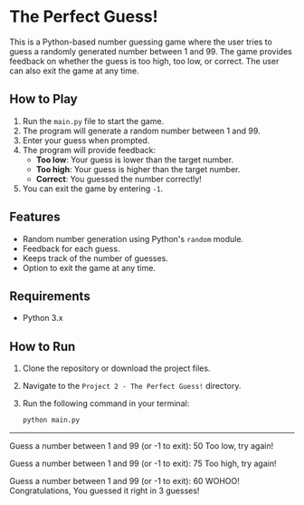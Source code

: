


# The Perfect Guess!

This is a Python-based number guessing game where the user tries to guess a randomly generated number between 1 and 99. The game provides feedback on whether the guess is too high, too low, or correct. The user can also exit the game at any time.

## How to Play

1. Run the `main.py` file to start the game.
2. The program will generate a random number between 1 and 99.
3. Enter your guess when prompted.
4. The program will provide feedback:
   - **Too low**: Your guess is lower than the target number.
   - **Too high**: Your guess is higher than the target number.
   - **Correct**: You guessed the number correctly!
5. You can exit the game by entering `-1`.

## Features

- Random number generation using Python's `random` module.
- Feedback for each guess.
- Keeps track of the number of guesses.
- Option to exit the game at any time.

## Requirements

- Python 3.x

## How to Run

1. Clone the repository or download the project files.
2. Navigate to the `Project 2 - The Perfect Guess!` directory.
3. Run the following command in your terminal:

   ```bash
   python main.py


-------------------------------------------------------------------------------------------------------------------------------


Guess a number between 1 and 99 (or -1 to exit): 
50
Too low, try again!

Guess a number between 1 and 99 (or -1 to exit): 
75
Too high, try again!

Guess a number between 1 and 99 (or -1 to exit): 
60
WOHOO! Congratulations, You guessed it right in 3 guesses!
